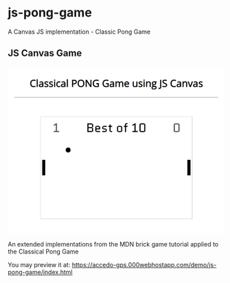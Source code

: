 # js-pong-game
A Canvas JS implementation - Classic Pong Game

## JS Canvas Game
![Screenshot](img/screenshot.PNG)

An extended implementations from the MDN brick game tutorial applied to the Classical Pong Game

You may preview it at:
https://accedo-gps.000webhostapp.com/demo/js-pong-game/index.html
